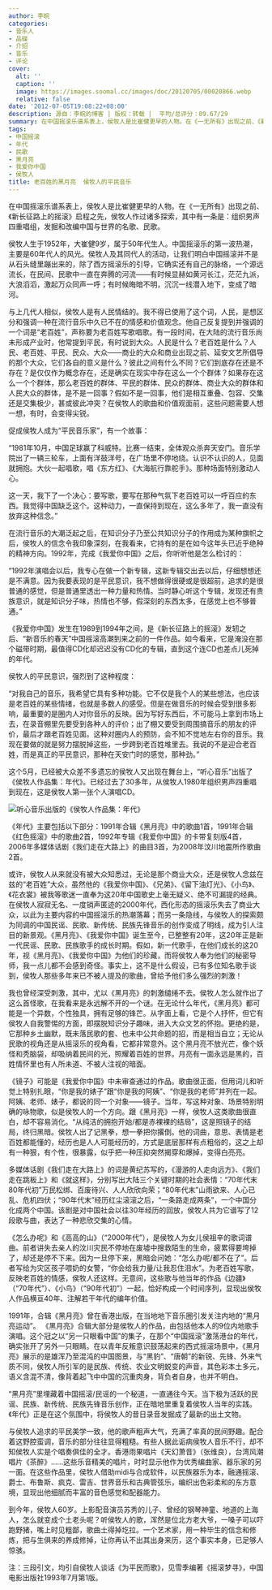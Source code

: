 ```yaml
---
author: 李皖
categories:
- 音乐人
- 品碟
- 介绍
- 音乐
- 评论
cover:
  alt: ''
  caption: ''
  image: https://images.soomal.cc/images/doc/20120705/00020866.webp
  relative: false
date: '2012-07-05T19:08:22+08:00'
description: 源自：李皖的博客 | 版权：转载 |  平均/总评分：09.67/29
summary: 在中国摇滚乐谱系表上，侯牧人是比崔健更早的人物。在《一无所有》出现之前、《新长征路上的摇滚》启程之先，侯牧人作过诸多探索，其中有一条是：组织男声四重唱组，发掘和改编中国与世界的名歌、民歌。侯牧人生于1952年，大崔健9岁，属于50年代生人。中国摇滚乐的第一波热潮，主要是60年代人的风光……
tags:
- 中国摇滚
- 年代
- 民歌
- 黑月亮
- 我爱你中国
- 侯牧人
title: 老百姓的黑月亮  侯牧人的平民音乐
---
```


在中国摇滚乐谱系表上，侯牧人是比崔健更早的人物。在《一无所有》出现之前、《新长征路上的摇滚》启程之先，侯牧人作过诸多探索，其中有一条是：组织男声四重唱组，发掘和改编中国与世界的名歌、民歌。

侯牧人生于1952年，大崔健9岁，属于50年代生人。中国摇滚乐的第一波热潮，主要是60年代人的风光。侯牧人及其同代人的活动，让我们明白中国摇滚并不是从石头缝里蹦出来的，除了西方摇滚乐的引导，它确实还有自己的脉络，一个源远流长，在民间、民歌中一直在奔腾的河流――有时候显赫如黄河长江，茫茫九派，大浪滔滔，激起万众同声一呼；有时候晦暗不明，沉沉一线潜入地下，变成了暗河。

与上几代人相似，侯牧人是有人民情结的。我不得已使用了这个词，人民，是想区分和强调一种在流行音乐中久已不在的情感和价值观念。他自己反复提到并强调的一个词是“老百姓”，声称要为老百姓写歌唱歌。有一段时间，在大陆的流行音乐尚未形成产业时，他常提到平民，有时说到大众。人民是什么？老百姓是什么？人民、老百姓、平民、民众、大众――商业的大众和商业出现之前、延安文艺所倡导的那个大众，它们各自的意义是什么？彼此之间有什么不同？它们到底存在还是不存在？是仅仅作为概念存在，还是确实在现实中存在这么一个个群体？如果存在这么一个个群体，那么老百姓的群体、平民的群体、民众的群体、商业大众的群体和人民大众的群体，是不是一回事？假如不是一回事，他们是相互重叠、包容、交集还是交集极少，甚或彼此冲突？在侯牧人的歌曲和价值观面前，这些问题需要人想一想，有时，会变得尖锐。

促成侯牧人成为“平民音乐家”，有一个故事：


“1981年10月，中国足球赢了科威特。比赛一结束，全体观众杀奔天安门。音乐学院出了一辆三轮车，上面有洋鼓洋号，在广场里不停地绕。认识不认识的人，见面就拥抱。大伙一起唱歌，唱《东方红》、《大海航行靠舵手》。那种场面特别激动人心。

这一天，我下了一个决心：要写歌，要写在那种气氛下老百姓可以一呼百应的东西。我觉得中国缺乏这个。这种动力，一直保持到现在，这么多年了，我一直没有放弃这种信念。”


在流行音乐的大潮泛起之后，在知识分子乃至公共知识分子的作用成为某种旗帜之后，侯牧人的信念令我印象深刻，在我看来，它持有的是在如今这年头已近乎绝种的精神方向。1992年，完成《我爱你中国》之后，你听听他是怎么检讨的：


“1992年演唱会以后，我专心在做一个新专辑，这新专辑交出去以后，仔细想想还是不满意。因为我要表现的是平民意识，我不想做得很硬或是很超前，追求的是很普通的感觉，但是普通里透出一种力量和热情。当时静心听这个专辑，发现还有贵族意识，就是知识分子味，热情也不够，假深刻的东西太多，在感觉上也不够普通。”


《我爱你中国》发生在1989到1994年之间，是《新长征路上的摇滚》发轫之后、“新音乐的春天”中国摇滚高潮到来之前的一件作品。如今看来，它是淹没在那个磁带时期，最值得CD化却迟迟没有CD化的专辑，直到这个连CD也差点儿死掉的年代。

侯牧人的平民意识，强烈到了这种程度：


“对我自己的音乐，我希望它具有多种功能。它不仅是我个人的某些想法，也应该是老百姓的某些情绪，也就是多数人的感受。但是在做音乐的时候会受到很多影响，最重要的是圈内人对你音乐的反映。因为写好东西后，不可能马上拿到市场上去，在录音棚里先要受到各种人的评价；出了棚又要受到周围搞音乐的朋友的评价，最后才跟老百姓见面。这种对圈内人的预防，会不知不觉地左右你的音乐。我现在要做的就是努力摆脱掉这些，一步跨到老百姓堆里去。我说的不是迎合老百姓，而是真正的平民意识，那种在天安门时的感觉，那种劲。”


这个5月，已经被大众差不多遗忘的侯牧人又出现在舞台上，“听心音乐”出版了《侯牧人作品集：年代》。已经过去了30多年，从侯牧人1980年组织男声四重唱到现在，这是侯牧人第一张个人演唱CD。

![听心音乐出版的《侯牧人作品集：年代》](https://images.soomal.cc/images/doc/20120705/00020866.webp)





《年代》主要包括以下部分：1991年合辑《黑月亮》中的歌曲1首，1991年合辑《红色摇滚》中的歌曲2首，1992年专辑《我爱你中国》的卡带复刻版4首，2006年多媒体话剧《我们走在大路上》的曲目3首，为2008年汶川地震所作歌曲2首。

或许，侯牧人从来就没有被大众知悉过，无论是那个商业大众，还是侯牧人念兹在兹的“老百姓”大众，虽然他的《我爱你中国》、《兄弟》、《留下油灯光》、《小鸟》、《花衣裳》被我等歌迷一直奉为这20年中国歌史上毫无疑义、绝不可漏提的经典。在侯牧人寂寂无名、一度销声匿迹的2000年代，西化形态的摇滚乐失去了商业大众，以此为主要内容的中国摇滚乐的热潮落幕；而另一条隐线，与侯牧人的探索颇为同调的中国民谣、民歌、新传统、民族先锋音乐的创作变成了明线，成为引人注目的新景观。《黑月亮》、《我爱你中国》诞生至今，已整整有20年，这20年正是新一代民谣、民歌、民族歌手的成长时期。假如，新一代歌手，在他们成长的这20年，视《黑月亮》、《我爱你中国》为他们的珍藏，而将侯牧人奉为他们的秘密导师，我一点儿都不会感到奇怪。事实上，这不是什么假设，已有多位知名歌手谈到，侯牧人那些多年来已不被人提及的歌曲，曾给予他们多么强烈的刺激！

我也曾经深受刺激，其中，尤以《黑月亮》的刺激缱绻不去。侯牧人怎么就作出了这么首怪歌，在我看来是永远解不开的一个谜。在无论什么年代，《黑月亮》都可能是一个异数，个性独具，拥有足够的锋芒。从字面上看，它是个人抒怀，但它有侯牧人自我警惕的方面，即摆脱知识分子趣味，进入大众文艺的怀抱。更绝的是，它那种乡土幽默，既未落民歌的套、也未中公共命题的招，而是相当自立；无论从民歌的视角还是从摇滚乐的视角看，它都非常意外。这个黑月亮不放光芒，像个妖怪和秃脑袋，却吸纳着民间的光，照耀着百姓的世界。月亮有一面永远是黑的，百姓情怀里也有人所未道、不被人注视的暗面。

《镜子》可能是《我爱你中国》中未审查通过的作品。歌曲很正面，但用词儿和听觉上特别扎眼，“你是我的婊子”跟“你是我的阿姨”、“你是我的老师”并列在一起。阿姨、老师、婊子，都说的同一个对象――镜子。当年，写这种对象、场景特别明确的咏物歌，似是侯牧人的一个方向。跟《黑月亮》一样，侯牧人这类歌曲很直白，却不容易消化。“从纯洁的拥抱开始/都是赤裸裸的结局”，这是照镜子的结局，终归黑暗。侯牧人出了记黑拳，想一拳把你撂倒。他的词曲，意思、表情是老百姓都能懂的，经历也是人人可能经历的，方式是底层那样有点粗俗的，这之上却有一种狠，有个性，很暴露，似乎把一种压抑突然揭穿和爆掉，变得白亮亮。

多媒体话剧《我们走在大路上》的词是黄纪苏写的，《漫游的人走向远方》、《我们走在跳板上》和《就这样》，分别写出大陆三个关键时期的社会表情：“70年代末80年代初”万民松绑、百废待兴、人人欣欣向荣；“80年代末”山雨欲来、人心已乱、危机四伏；“90年代末”经历红尘滚滚之后，“一条路走成两条”，一个中国分化成两个中国。该剧是对中国社会以往30年经历的回放，侯牧人共为它谱写了12段歌与曲，表达了一种悲欣交集的心情。

《怎么办呢》和《高高的山》（“2000年代”），是侯牧人为女儿侯祖辛的歌词谱曲。前者讲失去亲人的汶川灾民不停地在废墟中搜救陌生的生命，疲累得要垮掉了，却还是停不下来。因为一旦停下来，黑暗会问她：“怎么办呢/都不在了”。后者写给为灾区孩子喂奶的女警，“你会给我力量/让我忍住泪水”。为老百姓写歌，反映老百姓的情感，侯牧人还这样。无意间，这些歌与他当年的作品《边疆》（“70年代”）、《小鸟》（“90年代初”）一起，恰好构成一个时间序列，显现出侯牧人作品横亘40年、注解若干年代的编年价值。

1991年，合辑《黑月亮》曾在香港出版，在当地地下音乐圈引发关注内地的“黑月亮运动”。 《黑月亮》合辑大部分是侯牧人的作品，由包括他本人的9位内地歌手演唱。这个冠之以“另一只眼看中国”的集子，在那个“中国摇滚”激荡港台的年代，确实张开了另外一只眼睛。在以青年反叛意识鼓荡起来的西式摇滚场景中，《黑月亮》展示的是雄浑乃至混沌的中国图景，与“黑豹”、“唐朝”的新锐、先锋、外来气质不同，侯牧人所引军的是民族、传统、农业文明蜕变的声音，其色彩本土多元，语义含混不清，像背着起飞中中国的沉重肉身，背负者自身，也并不明白。

“黑月亮”里埋藏着中国摇滚/民谣的一个秘道，一直通往今天。当下极为活跃的民谣、民族、新传统、民族先锋音乐创作，正在暗地里重复着侯牧人当年的实践。《年代》正是在这个氛围中，将侯牧人的昔日录音发掘成了最新的出土文物。

与侯牧人追求的平民美学一致，他的歌声粗声大气，充满了率真的民间野趣。配合着这野腔蛮调，音乐的部分往往显得粗糙。有些人据此诟病侯牧人音乐不行，却不知侯牧人实是个唱奏俱佳的全才。香港雨果唱片《天幻萧音》（张维良），台湾风潮唱片《茶醉》……这些乐音精美的唱片，时时显示他作为优秀编曲家、器乐家的另一面。在这些作品里，侯牧人借助midi与合成软件，以民族器乐为本，融通摇滚、爵士、布鲁斯、疯克、雷吉、世界音乐和古典管弦乐，编织出色彩柔和的东方意境，显现出他细腻而丰富的音色感觉和配器能力。

到今年，侯牧人60岁。上影配音演员苏秀的儿子、曾经的钢琴神童、地道的上海人，怎么就变成个土老头呢？听侯牧人的歌，浑然是位北方老大爷，一嗓子可以吓跑野猪，嘴上时见粗鄙，歌曲土得掉圪拉。一个艺术家，用一种毕生的信念和修炼，把与生俱来的养成修掉，让你再认不出其出身来历，这个事实本身，已足够人惊骇。

注：三段引文，均引自侯牧人谈话《为平民而歌》，见雪季编著《摇滚梦寻》，中国电影出版社1993年7月第1版。